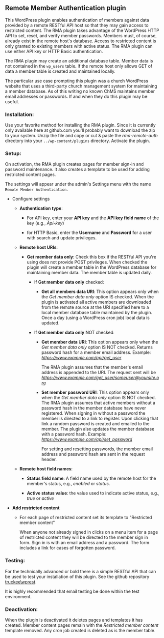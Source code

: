 ## Remote Member Authentication plugin


This WordPress plugin enables authentication of members against data provided by a remote RESTful API host so that they may gain access to restricted content. The RMA plugin takes advantage of the WordPress HTTP API to set, reset, and verify member passwords. Members must, of course, already exist in the remote host's database. Access to restricted content is only granted to existing members with active status. The RMA plugin can use either API key or HTTP Basic authentication.

The RMA plugin may create an additional database table. Member data is not contained in the `wp_users` table. If the remote host only allows GET of data a member table is created and maintained locally.

The particular use case prompting this plugin was a church WordPress website that uses a third-party church management system for maintaining a member database. As of this writing no known ChMS maintains member email addresses or passwords. If and when they do this plugin may be useful.

### Installation:

Use your favorite method for installing the RMA plugin. Since it is currently only available here at github.com you'll probably want to download the zip to your system. Unzip the file and copy or cut & paste the _rma-remote-auth_ directory into your `../wp-content/plugins` directory. Activate the plugin.

### Setup:

On activation, the RMA plugin creates pages for member sign-in and password maintenance. It also creates a template to be used for adding restricted content pages.

The settings will appear under the admin's Settings menu with the name `Remote Member Authentication`.

- Configure settings

	- **Authentication type**:

		- For API key, enter your **API key** and the **API key field name** of the key (e.g., *Api-key*)

		- for HTTP Basic, enter the **Username** and **Password** for a user with search and update privileges.

	- **Remote host URIs**:

		- **Get member data only**: Check this box if the RESTful API you're using does not provide POST privileges. When checked the plugin will create a member table in the WordPress database for maintaining member data. The member table is updated daily.

			- If **Get member data only** checked:

				- **Get all members data URI**: This option appears only when the *Get member data only* option IS checked. When the plugin is activated all active members are downloaded from the remote source at the URI specified here to a local member database table maintained by the plugin. Once a day (using a WordPress cron job) local data is updated.

			- If **Get member data only** NOT checked:

				- **Get member data URI**: This option appears only when the *Get member data only* option IS NOT checked. Returns password hash for a member email address.   Example: _https://www.example.com/api/get_user_

					The RMA plugin assumes that the member's email address is appended to the URI. The request sent will be _https://www.example.com/get_user/someuser@yoursite.org_

				- **Set member password URI**: This option appears only when the *Get member data only* option IS NOT checked. The RMA plugin assumes that active members without a password hash in the member database have never registered. When signing in without a password the member is directed to a link to register. Upon clicking that link a random password is created and emailed to the member. The plugin also updates the member database with a password hash. Example: _https://www.example.com/api/set_password_

					For setting and resetting passwords, the member email address and password hash are sent in the request header.

	- **Remote host field names**:

		- **Status field name**: A field name used by the remote host for the member's status, e.g., _enabled_ or _status_.

		- **Active status value**: the value used to indicate active status, e.g., _true_ or _active_

- **Add restricted content**

	- For each page of restricted content set its template to "Restricted member content"

		When anyone not already signed in clicks on a menu item for a page of restricted content they will be directed to the member sign in form. Sign in is with an email address and a password. The form includes a link for cases of  forgotten password.

### Testing:

For the technically advanced or bold there is a simple RESTful API that can be used to test your installation of this plugin.  See the github repository [truckee\wprest](https://github.com/truckee/wprest).

It is highly recommended that email testing be done within the test environment.

### Deactivation:

When the plugin is deactivated it deletes pages and templates it has created. Member content pages remain with the *Restricted member content* template removed. Any cron job created is deleted as is the member table.
